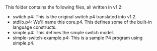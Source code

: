This folder contains the following files, all written in v1.2:

- switch.p4: This is the original switch.p4 translated into v1.2.
- stdlib.p4: We'll name this core.p4. This defines some of the built-in language constructs.
- simple.p4: This defines the simple switch model.
- simple-switch-example.p4: This is a sample P4 program using simple.p4.
